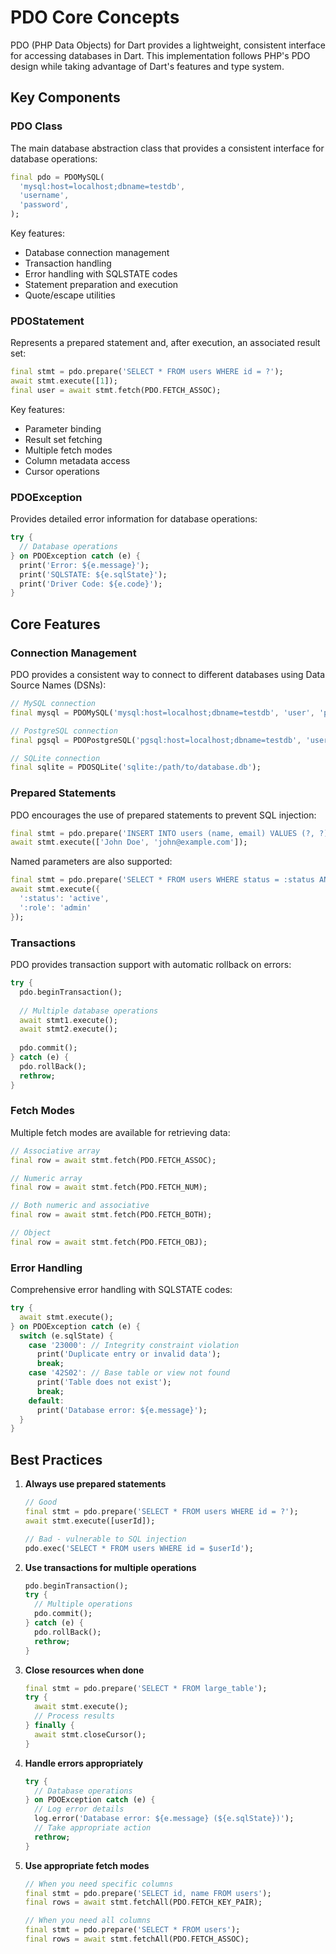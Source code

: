 # PDO Core Concepts

PDO (PHP Data Objects) for Dart provides a lightweight, consistent interface for accessing databases in Dart. This implementation follows PHP's PDO design while taking advantage of Dart's features and type system.

## Key Components

### PDO Class

The main database abstraction class that provides a consistent interface for database operations:

```dart
final pdo = PDOMySQL(
  'mysql:host=localhost;dbname=testdb',
  'username',
  'password',
);
```

Key features:
- Database connection management
- Transaction handling
- Error handling with SQLSTATE codes
- Statement preparation and execution
- Quote/escape utilities

### PDOStatement

Represents a prepared statement and, after execution, an associated result set:

```dart
final stmt = pdo.prepare('SELECT * FROM users WHERE id = ?');
await stmt.execute([1]);
final user = await stmt.fetch(PDO.FETCH_ASSOC);
```

Key features:
- Parameter binding
- Result set fetching
- Multiple fetch modes
- Column metadata access
- Cursor operations

### PDOException

Provides detailed error information for database operations:

```dart
try {
  // Database operations
} on PDOException catch (e) {
  print('Error: ${e.message}');
  print('SQLSTATE: ${e.sqlState}');
  print('Driver Code: ${e.code}');
}
```

## Core Features

### Connection Management

PDO provides a consistent way to connect to different databases using Data Source Names (DSNs):

```dart
// MySQL connection
final mysql = PDOMySQL('mysql:host=localhost;dbname=testdb', 'user', 'pass');

// PostgreSQL connection
final pgsql = PDOPostgreSQL('pgsql:host=localhost;dbname=testdb', 'user', 'pass');

// SQLite connection
final sqlite = PDOSQLite('sqlite:/path/to/database.db');
```

### Prepared Statements

PDO encourages the use of prepared statements to prevent SQL injection:

```dart
final stmt = pdo.prepare('INSERT INTO users (name, email) VALUES (?, ?)');
await stmt.execute(['John Doe', 'john@example.com']);
```

Named parameters are also supported:

```dart
final stmt = pdo.prepare('SELECT * FROM users WHERE status = :status AND role = :role');
await stmt.execute({
  ':status': 'active',
  ':role': 'admin'
});
```

### Transactions

PDO provides transaction support with automatic rollback on errors:

```dart
try {
  pdo.beginTransaction();
  
  // Multiple database operations
  await stmt1.execute();
  await stmt2.execute();
  
  pdo.commit();
} catch (e) {
  pdo.rollBack();
  rethrow;
}
```

### Fetch Modes

Multiple fetch modes are available for retrieving data:

```dart
// Associative array
final row = await stmt.fetch(PDO.FETCH_ASSOC);

// Numeric array
final row = await stmt.fetch(PDO.FETCH_NUM);

// Both numeric and associative
final row = await stmt.fetch(PDO.FETCH_BOTH);

// Object
final row = await stmt.fetch(PDO.FETCH_OBJ);
```

### Error Handling

Comprehensive error handling with SQLSTATE codes:

```dart
try {
  await stmt.execute();
} on PDOException catch (e) {
  switch (e.sqlState) {
    case '23000': // Integrity constraint violation
      print('Duplicate entry or invalid data');
      break;
    case '42S02': // Base table or view not found
      print('Table does not exist');
      break;
    default:
      print('Database error: ${e.message}');
  }
}
```

## Best Practices

1. **Always use prepared statements**
   ```dart
   // Good
   final stmt = pdo.prepare('SELECT * FROM users WHERE id = ?');
   await stmt.execute([userId]);
   
   // Bad - vulnerable to SQL injection
   pdo.exec('SELECT * FROM users WHERE id = $userId');
   ```

2. **Use transactions for multiple operations**
   ```dart
   pdo.beginTransaction();
   try {
     // Multiple operations
     pdo.commit();
   } catch (e) {
     pdo.rollBack();
     rethrow;
   }
   ```

3. **Close resources when done**
   ```dart
   final stmt = pdo.prepare('SELECT * FROM large_table');
   try {
     await stmt.execute();
     // Process results
   } finally {
     await stmt.closeCursor();
   }
   ```

4. **Handle errors appropriately**
   ```dart
   try {
     // Database operations
   } on PDOException catch (e) {
     // Log error details
     log.error('Database error: ${e.message} (${e.sqlState})');
     // Take appropriate action
     rethrow;
   }
   ```

5. **Use appropriate fetch modes**
   ```dart
   // When you need specific columns
   final stmt = pdo.prepare('SELECT id, name FROM users');
   final rows = await stmt.fetchAll(PDO.FETCH_KEY_PAIR);
   
   // When you need all columns
   final stmt = pdo.prepare('SELECT * FROM users');
   final rows = await stmt.fetchAll(PDO.FETCH_ASSOC);
